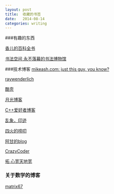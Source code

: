 ```yaml
---
layout: post
title:  收藏的书签
date:   2014-08-14  
categories: writing
---
```


###有趣的东西

[香儿的百科全书](http://zhy-xianger.blog.163.com/blog)  

[书法空间  永不落幕的书法博物馆](http://www.9610.com)  

###技术博客
[mikeash.com: just this guy, you know?](https://mikeash.com)  

[raywenderlich](http://www.raywenderlich.com)  

[酷壳](http://coolshell.cn)  

[月光博客](http://www.williamlong.info)  

[C++爱好者博客](http://www.cppfans.org)  

[乱象，印迹](http://www.luanxiang.org/blog)  

[四火的唠叨](http://www.raychase.net)  

[阿甘的blog](http://www.cnblogs.com/agan88)

[CrazyCoder](http://blog.csdn.net/heroyuchao)  

[拓 心宽天地宽](http://blog.csdn.net/gaofang2009)  

### 关于数学的博客  

[matrix67](http://www.matrix67.com/blog)  









